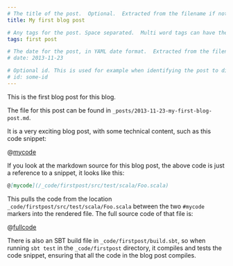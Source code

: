 ```yaml
---
# The title of the post.  Optional.  Extracted from the filename if not present.
title: My first blog post

# Any tags for the post. Space separated.  Multi word tags can have their spaces escaped with +
tags: first post

# The date for the post, in YAML date format.  Extracted from the filename if not present.
# date: 2013-11-23

# Optional id. This is used for example when identifying the post to disqus.
# id: some-id
---
```

This is the first blog post for this blog.

The file for this post can be found in `_posts/2013-11-23-my-first-blog-post.md`.

It is a very exciting blog post, with some technical content, such as this code snippet:

@[mycode](/_code/firstpost/src/test/scala/Foo.scala)

If you look at the markdown source for this blog post, the above code is just a reference to a snippet, it looks like this:

```markdown
@[mycode](/_code/firstpost/src/test/scala/Foo.scala)
```

This pulls the code from the location `_code/firstpost/src/test/scala/Foo.scala` between the two `#mycode` markers into the rendered file.  The full source code of that file is:

@[fullcode](/_code/firstpost/src/test/scala/Foo.scala)

There is also an SBT build file in `_code/firstpost/build.sbt`, so when running `sbt test` in the `_code/firstpost` directory, it compiles and tests the code snippet, ensuring that all the code in the blog post compiles.

